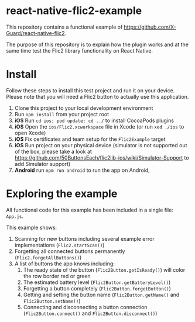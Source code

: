 # react-native-flic2-example
This repository contains a functional example of https://github.com/X-Guard/react-native-flic2.

The purpose of this repository is to explain how the plugin works and at the same time test the Flic2 library functionality on React Native.

# Install 
Follow these steps to install this test project and run it on your device. Please note that you will need a Flic2 button to actually use this application.

1. Clone this project to your local development environment
2. Run `npm install` from your project root
3. **iOS** Run `cd ios; pod update; cd ../` to install CocoaPods plugins
4. **iOS** Open the `ios/Flic2.xcworkspace` file in Xcode (or run `xed ./ios` to open Xcode)
5. **iOS** Fix certificates and team setup for the `Flic2Example` target
6. **iOS** Run project on your physical device (simulator is not supported out of the box, please take a look at https://github.com/50ButtonsEach/flic2lib-ios/wiki/Simulator-Support to add Simulator support)
7. **Android** run `npm run android` to run the app on Android, 

# Exploring the example
All functional code for this example has been included in a single file: `App.js`.

This example shows:
1. Scanning for new buttons including several example error implementations (`Flic2.startScan()`)
2. Forgetting all connected buttons permanently (`Flic2.forgetAllButtons()`)
3. A list of buttons the app knows including:
	1. The ready state of the button (`Flic2Button.getIsReady()`) will color the row border red or green
	2. The estimated battery level (`Flic2Button.getBatteryLevel()`)
	3. Forgetting a button completely (`Flic2Button.forgetButton()`)
	4. Getting and setting the button name (`Flic2Button.getName()` and `Flic2Button.setName()`)
	5. Connecting and disconnecting a button connection (`Flic2Button.connect()` and `Flic2Button.disconnect()`)
